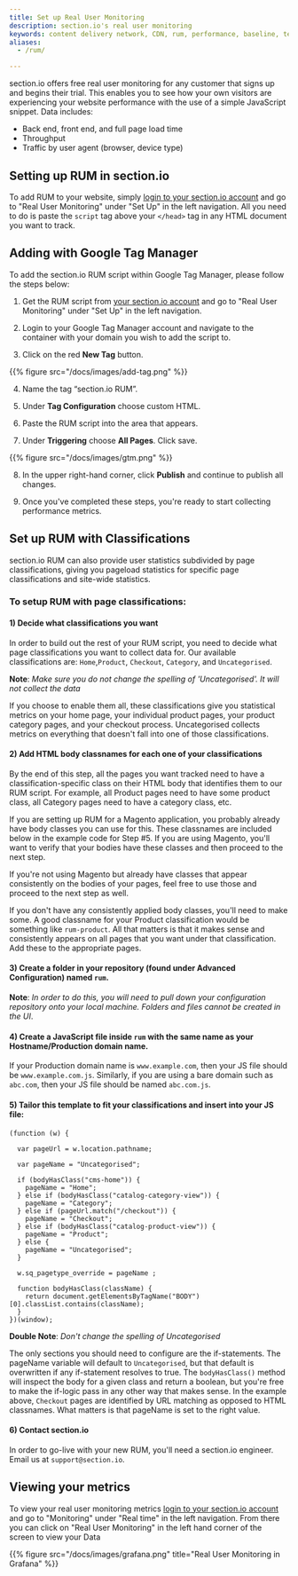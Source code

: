 ```yaml
---
title: Set up Real User Monitoring
description: section.io's real user monitoring
keywords: content delivery network, CDN, rum, performance, baseline, testing
aliases:
  - /rum/

---
```

section.io offers free real user monitoring for any customer that signs up and begins their trial. This enables you to see how your own visitors are experiencing your website performance with the use of a simple JavaScript snippet. Data includes:

* Back end, front end, and full page load time
* Throughput
* Traffic by user agent (browser, device type)

## Setting up RUM in section.io

To add RUM to your website, simply [login to your section.io account](https://aperture.section.io/) and go to "Real User Monitoring" under "Set Up" in the left navigation. All you need to do is paste the `script` tag above your `</head>` tag in any HTML document you want to track.

## Adding with Google Tag Manager

To add the section.io RUM script within Google Tag Manager, please follow the steps below:

1) Get the RUM script from [your section.io account](https://aperture.section.io/) and go to "Real User Monitoring" under "Set Up" in the left navigation.

2) Login to your Google Tag Manager account and navigate to the container with your domain you wish to add the script to.

3) Click on the red **New Tag** button.

{{% figure src="/docs/images/add-tag.png" %}}

4) Name the tag “section.io RUM”.

5) Under **Tag Configuration** choose custom HTML.

6) Paste the RUM script into the area that appears.

7) Under **Triggering** choose **All Pages**. Click save.

{{% figure src="/docs/images/gtm.png" %}}

8) In the upper right-hand corner, click **Publish** and continue to publish all changes.

9) Once you've completed these steps, you're ready to start collecting performance metrics.

## Set up RUM with Classifications

section.io RUM can also provide user statistics subdivided by page classifications, giving you pageload statistics for specific page classifications and site-wide statistics.

### To setup RUM with page classifications:

#### 1) Decide what classifications you want

In order to build out the rest of your RUM script, you need to decide what page classifications you want to collect data for. Our available classifications are: `Home`,`Product`, `Checkout`, `Category`, and `Uncategorised`.

**Note**: *Make sure you do not change the spelling of 'Uncategorised'. It will not collect the data*

If you choose to enable them all, these classifications give you statistical metrics on your home page, your individual product pages, your product category pages, and your checkout process. Uncategorised collects metrics on everything that doesn't fall into one of those classifications.

#### 2) Add HTML body classnames for each one of your classifications

By the end of this step, all the pages you want tracked need to have a classification-specific class on their HTML body that identifies them to our RUM script. For example, all Product pages need to have some product class, all Category pages need to have a category class, etc.

If you are setting up RUM for a Magento application, you probably already have body classes you can use for this. These classnames are included below in the example code for Step #5. If you are using Magento, you'll want to verify that your bodies have these classes and then proceed to the next step.

If you're not using Magento but already have classes that appear consistently on the bodies of your pages, feel free to use those and proceed to the next step as well.

If you don't have any consistently applied body classes, you'll need to make some. A good classname for your Product classification would be something like `rum-product`. All that matters is that it makes sense and consistently appears on all pages that you want under that classification. Add these to the appropriate pages.

#### 3) Create a folder in your repository (found under Advanced Configuration) named `rum`.

**Note**: *In order to do this, you will need to pull down your configuration repository onto your local machine. Folders and files cannot be created in the UI*.

#### 4) Create a JavaScript file inside `rum` with the same name as your Hostname/Production domain name.

 If your Production domain name is `www.example.com`, then your JS file should be `www.example.com.js`. Similarly, if you are using a bare domain such as `abc.com`, then your JS file should be named `abc.com.js`.

#### 5) Tailor this template to fit your classifications and insert into your JS file:

```
(function (w) {

  var pageUrl = w.location.pathname;

  var pageName = "Uncategorised";

  if (bodyHasClass("cms-home")) {
    pageName = "Home";
  } else if (bodyHasClass("catalog-category-view")) {
    pageName = "Category";
  } else if (pageUrl.match("/checkout")) {
    pageName = "Checkout";
  } else if (bodyHasClass("catalog-product-view")) {
    pageName = "Product";
  } else {
    pageName = "Uncategorised";
  }

  w.sq_pagetype_override = pageName ;

  function bodyHasClass(className) {
    return document.getElementsByTagName("BODY")[0].classList.contains(className);
  }
})(window);
```

**Double Note**: *Don't change the spelling of Uncategorised*

The only sections you should need to configure are the if-statements. The pageName variable will default to `Uncategorised`, but that default is overwritten if any if-statement resolves to true. The `bodyHasClass()` method will inspect the body for a given class and return a boolean, but you're free to make the if-logic pass in any other way that makes sense. In the example above, `Checkout` pages are identified by URL matching as opposed to HTML classnames. What matters is that pageName is set to the right value.

#### 6) Contact section.io

In order to go-live with your new RUM, you'll need a section.io engineer. Email us at `support@section.io`.

## Viewing your metrics

To view your real user monitoring metrics [login to your section.io account](https://aperture.section.io/) and go to "Monitoring" under "Real time" in the left navigation. From there you can click on "Real User Monitoring" in the left hand corner of the screen to view your Data

{{% figure src="/docs/images/grafana.png" title="Real User Monitoring in Grafana" %}}
